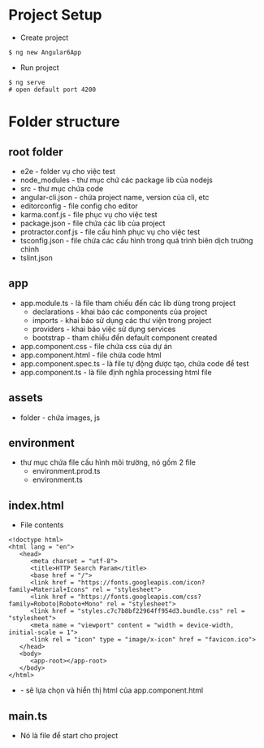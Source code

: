 # Project Setup
* Create project
```
$ ng new Angular6App
```
* Run project
```
$ ng serve
# open default port 4200
```

# Folder structure
## root folder
* e2e - folder vụ cho việc test
* node_modules - thư mục chứ các package lib của nodejs
* src -  thư mục chứa code
* angular-cli.json - chứa project name, version của cli, etc
* editorconfig - file config cho editor
* karma.conf.js - file phục vụ cho việc test
* package.json - file chứa các lib của project
* protractor.conf.js - file cấu hình phục vụ cho việc test
* tsconfig.json - file chứa các cấu hình trong quá trình biên dịch trường chình
* tslint.json

## app
* app.module.ts - là file tham chiếu đến các lib dùng trong project
    * declarations - khai báo các components của project
    * imports - khai báo sử dụng các thư viện trong project
    * providers - khai báo việc sử dụng services
    * bootstrap - tham chiếu đến default component created
* app.component.css - file chứa css của dự án
* app.component.html - file chứa code html
* app.component.spec.ts - là file tự động được tạo, chứa code để test
* app.component.ts - là file định nghĩa processing html file

## assets
* folder - chứa images, js

## environment
* thư mục chứa file cấu hình môi trường, nó gồm 2 file
    * environment.prod.ts
    * environment.ts

## index.html
* File contents
```
<!doctype html>
<html lang = "en">
   <head>
      <meta charset = "utf-8">
      <title>HTTP Search Param</title>
      <base href = "/">
      <link href = "https://fonts.googleapis.com/icon?family=Material+Icons" rel = "stylesheet">
      <link href = "https://fonts.googleapis.com/css?family=Roboto|Roboto+Mono" rel = "stylesheet">
      <link href = "styles.c7c7b8bf22964ff954d3.bundle.css" rel = "stylesheet">
      <meta name = "viewport" content = "width = device-width, initial-scale = 1">
      <link rel = "icon" type = "image/x-icon" href = "favicon.ico">
   </head>
   <body>
      <app-root></app-root>
   </body>
</html>
```
* <app-root></app-root> - sẽ lựa chọn và hiển thị html của app.component.html

## main.ts
* Nó là file để start cho project